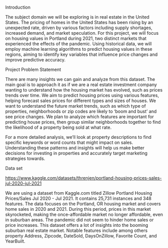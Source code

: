 Introduction 

The subject domain we will be exploring is in real estate in the United States. The pricing of homes in the United States has been rising by an unexpected rate, driven by various factors including supply shortages, increased demand, and market speculation. For this project, we will focus on housing values in Portland during 2021, two distinct markets that experienced the effects of the pandemic. Using historical data, we will employ machine learning algorithms to predict housing values in these regions, aiming to identify key variables that influence price changes and improve predictive accuracy. 

Project Problem Statement 

There are many insights we can gain and analyze from this dataset. The main goal is to approach it as if we are a real estate investment company wanting to understand how the housing market has evolved, such as prices trends over time. We aim to predict housing prices using various features, helping forecast sales prices for different types and sizes of houses. We want to understand the future market trends, such as which type of properties, neighborhoods or zip codes are likely to ‘boom and bust’ and see price changes. We plan to analyze which features are important for predicting house prices, then group similar neighborhoods together to find the likelihood of a property being sold at what rate. 

For a more detailed analysis, we’ll look at property descriptions to find specific keywords or word counts that might impact on sales. Understanding these patterns and insights will help us make better decisions for investing in properties and accurately target marketing strategies towards.  

Data set 

https://www.kaggle.com/datasets/threnjen/portland-housing-prices-sales-jul-2020-jul-2021 

We are using a dataset from Kaggle.com titled Zillow Portland Housing Prices/Sales Jul 2020 - Jul 2021. It contains 25,731 instances and 348 features. The data focuses on the Portland, OR housing market and covers home sales in 2020 and 2021. During this period, prices in this market skyrocketed, making the once-affordable market no longer affordable, even in suburban areas. The pandemic did not seem to hinder home sales or price increases. This dataset offers a lot of insights into the booming suburban real estate market. Notable features include among others property Address, Zipcode, DateSold, DaysOnZillow, Favorite Count, and YearBuilt. 
